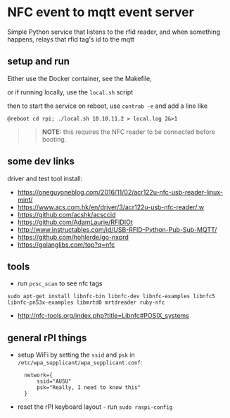 # NFC event to mqtt event server

Simple Python service that listens to the rfid reader, and when something happens, relays that rfid tag's id to the mqtt

## setup and run

Either use the Docker container, see the Makefile, 

or if running locally, use the `local.sh` script

then to start the service on reboot, use `contrab -e` and add a line like

```
@reboot cd rpi; ./local.sh 10.10.11.2 > local.log 2&>1
```

>> **NOTE:** this requires the NFC reader to be connected before booting.

## some dev links

driver and test tool install:

- https://oneguyoneblog.com/2016/11/02/acr122u-nfc-usb-reader-linux-mint/
- https://www.acs.com.hk/en/driver/3/acr122u-usb-nfc-reader/:w
- https://github.com/acshk/acsccid
- https://github.com/AdamLaurie/RFIDIOt
- http://www.instructables.com/id/USB-RFID-Python-Pub-Sub-MQTT/
- https://github.com/hohlerde/go-nxprd
- https://golanglibs.com/top?q=nfc


## tools
- run `pcsc_scan` to see nfc tags

`sudo apt-get install libnfc-bin libnfc-dev libnfc-examples libnfc5 libnfc-pn53x-examples libmrtd0 mrtdreader ruby-nfc`
- http://nfc-tools.org/index.php?title=Libnfc#POSIX_systems

## general rPI things
* setup WiFi by setting the `ssid` and `psk` in `/etc/wpa_supplicant/wpa_supplicant.conf`:
  ```
    network={
        ssid="AUSU"
        psk="Really, I need to know this"
    }
  ```
* reset the rPI keyboard layout - run `sudo raspi-config`
